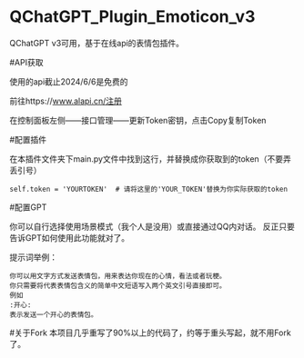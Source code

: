 # QChatGPT_Plugin_Emoticon_v3
QChatGPT v3可用，基于在线api的表情包插件。

#API获取

使用的api截止2024/6/6是免费的

前往https://www.alapi.cn/注册

在控制面板左侧——接口管理——更新Token密钥，点击Copy复制Token

#配置插件

在本插件文件夹下main.py文件中找到这行，并替换成你获取到的token（不要弄丢引号）

```
self.token = 'YOURTOKEN'  # 请将这里的'YOUR_TOKEN'替换为你实际获取的token
```

#配置GPT

你可以自行选择使用场景模式（我个人是没用）或直接通过QQ内对话。
反正只要告诉GPT如何使用此功能就对了。

提示词举例：

```
你可以用文字方式发送表情包，用来表达你现在的心情，看法或者玩梗。
你只需要将代表表情包含义的简单中文短语写入两个英文引号直接即可。
例如
:开心:
表示发送一个开心的表情包。
```

#关于Fork
本项目几乎重写了90%以上的代码了，约等于重头写起，就不用Fork了。

